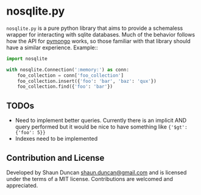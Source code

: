 nosqlite.py
===========

``nosqlite.py`` is a pure python library that aims to provide a schemaless wrapper
for interacting with sqlite databases. Much of the behavior follows how the API
for [pymongo](http://api.mongodb.org/python/current) works, so those familiar with
that library should have a similar experience. Example::

```python
import nosqlite

with nosqlite.Connection(':memory:') as conn:
    foo_collection = conn['foo_collection']
    foo_collection.insert({'foo': 'bar', 'baz': 'qux'})
    foo_collection.find({'foo': 'bar'})
```


TODOs
-----
- Need to implement better queries. Currently there is an implicit AND query performed
  but it would be nice to have something like ``{'$gt': {'foo': 5}}``
- Indexes need to be implemented


Contribution and License
------------------------
Developed by Shaun Duncan <shaun.duncan@gmail.com> and is licensed under the
terms of a MIT license. Contributions are welcomed and appreciated.
